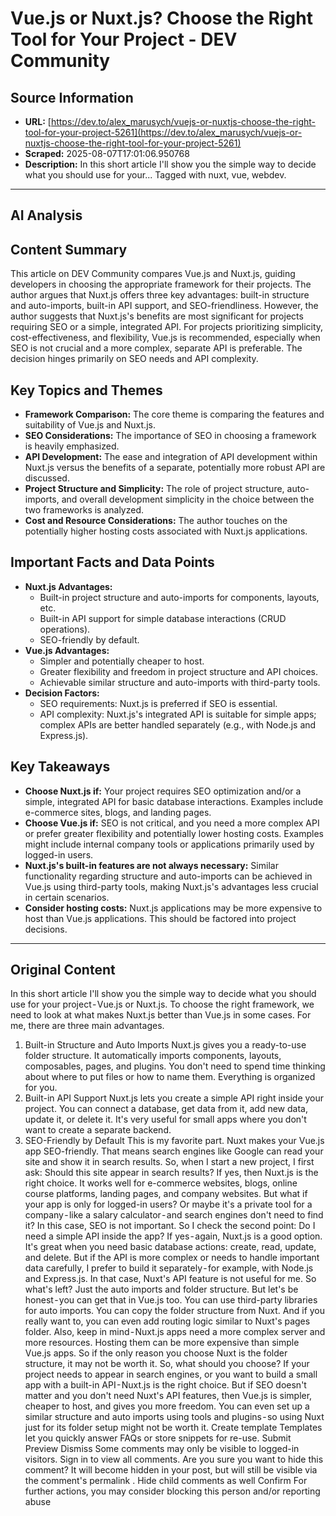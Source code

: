 # Vue.js or Nuxt.js? Choose the Right Tool for Your Project - DEV Community

## Source Information
- **URL:** [https://dev.to/alex_marusych/vuejs-or-nuxtjs-choose-the-right-tool-for-your-project-5261](https://dev.to/alex_marusych/vuejs-or-nuxtjs-choose-the-right-tool-for-your-project-5261)
- **Scraped:** 2025-08-07T17:01:06.950768
- **Description:** In this short article I'll show you the simple way to decide what you should use for your... Tagged with nuxt, vue, webdev.

---

## AI Analysis

## Content Summary

This article on DEV Community compares Vue.js and Nuxt.js, guiding developers in choosing the appropriate framework for their projects.  The author argues that Nuxt.js offers three key advantages: built-in structure and auto-imports, built-in API support, and SEO-friendliness.  However, the author suggests that Nuxt.js's benefits are most significant for projects requiring SEO or a simple, integrated API. For projects prioritizing simplicity, cost-effectiveness, and flexibility, Vue.js is recommended, especially when SEO is not crucial and a more complex, separate API is preferable.  The decision hinges primarily on SEO needs and API complexity.


## Key Topics and Themes

* **Framework Comparison:**  The core theme is comparing the features and suitability of Vue.js and Nuxt.js.
* **SEO Considerations:** The importance of SEO in choosing a framework is heavily emphasized.
* **API Development:**  The ease and integration of API development within Nuxt.js versus the benefits of a separate, potentially more robust API are discussed.
* **Project Structure and Simplicity:** The role of project structure, auto-imports, and overall development simplicity in the choice between the two frameworks is analyzed.
* **Cost and Resource Considerations:**  The author touches on the potentially higher hosting costs associated with Nuxt.js applications.


## Important Facts and Data Points

* **Nuxt.js Advantages:**
    * Built-in project structure and auto-imports for components, layouts, etc.
    * Built-in API support for simple database interactions (CRUD operations).
    * SEO-friendly by default.
* **Vue.js Advantages:**
    * Simpler and potentially cheaper to host.
    * Greater flexibility and freedom in project structure and API choices.
    * Achievable similar structure and auto-imports with third-party tools.
* **Decision Factors:**
    * SEO requirements:  Nuxt.js is preferred if SEO is essential.
    * API complexity: Nuxt.js's integrated API is suitable for simple apps; complex APIs are better handled separately (e.g., with Node.js and Express.js).


## Key Takeaways

* **Choose Nuxt.js if:**  Your project requires SEO optimization and/or a simple, integrated API for basic database interactions.  Examples include e-commerce sites, blogs, and landing pages.
* **Choose Vue.js if:** SEO is not critical, and you need a more complex API or prefer greater flexibility and potentially lower hosting costs.  Examples might include internal company tools or applications primarily used by logged-in users.
* **Nuxt.js's built-in features are not always necessary:**  Similar functionality regarding structure and auto-imports can be achieved in Vue.js using third-party tools, making Nuxt.js's advantages less crucial in certain scenarios.
* **Consider hosting costs:** Nuxt.js applications may be more expensive to host than Vue.js applications.  This should be factored into project decisions.



---

## Original Content

In this short article I'll show you the simple way to decide what you should use for your project - Vue.js or Nuxt.js.
To choose the right framework, we need to look at what makes Nuxt.js better than Vue.js in some cases. For me, there are three main advantages.
1. Built-in Structure and Auto Imports
Nuxt.js gives you a ready-to-use folder structure. It automatically imports components, layouts, composables, pages, and plugins. You don't need to spend time thinking about where to put files or how to name them. Everything is organized for you.
2. Built-in API Support
Nuxt.js lets you create a simple API right inside your project. You can connect a database, get data from it, add new data, update it, or delete it. It's very useful for small apps where you don't want to create a separate backend.
3. SEO-Friendly by Default
This is my favorite part. Nuxt makes your Vue.js app SEO-friendly. That means search engines like Google can read your site and show it in search results.
So, when I start a new project, I first ask: Should this site appear in search results? If yes, then Nuxt.js is the right choice. It works well for e-commerce websites, blogs, online course platforms, landing pages, and company websites.
But what if your app is only for logged-in users? Or maybe it's a private tool for a company - like a salary calculator - and search engines don't need to find it?
In this case, SEO is not important. So I check the second point: Do I need a simple API inside the app? If yes - again, Nuxt.js is a good option. It's great when you need basic database actions: create, read, update, and delete. But if the API is more complex or needs to handle important data carefully, I prefer to build it separately - for example, with Node.js and Express.js. In that case, Nuxt's API feature is not useful for me.
So what's left? Just the auto imports and folder structure. But let's be honest - you can get that in Vue.js too. You can use third-party libraries for auto imports. You can copy the folder structure from Nuxt. And if you really want to, you can even add routing logic similar to Nuxt's pages folder.
Also, keep in mind - Nuxt.js apps need a more complex server and more resources. Hosting them can be more expensive than simple Vue.js apps. So if the only reason you choose Nuxt is the folder structure, it may not be worth it.
So, what should you choose?
If your project needs to appear in search engines, or you want to build a small app with a built-in API - Nuxt.js is the right choice.
But if SEO doesn't matter and you don't need Nuxt's API features, then Vue.js is simpler, cheaper to host, and gives you more freedom. You can even set up a similar structure and auto imports using tools and plugins - so using Nuxt just for its folder setup might not be worth it.
Create template
Templates let you quickly answer FAQs or store snippets for re-use.
Submit
Preview
Dismiss
Some comments may only be visible to logged-in visitors.
Sign in
to view all comments.
Are you sure you want to hide this comment? It will become hidden in your post, but will still be visible via the comment's
permalink
.
Hide child comments as well
Confirm
For further actions, you may consider blocking this person and/or
reporting abuse
